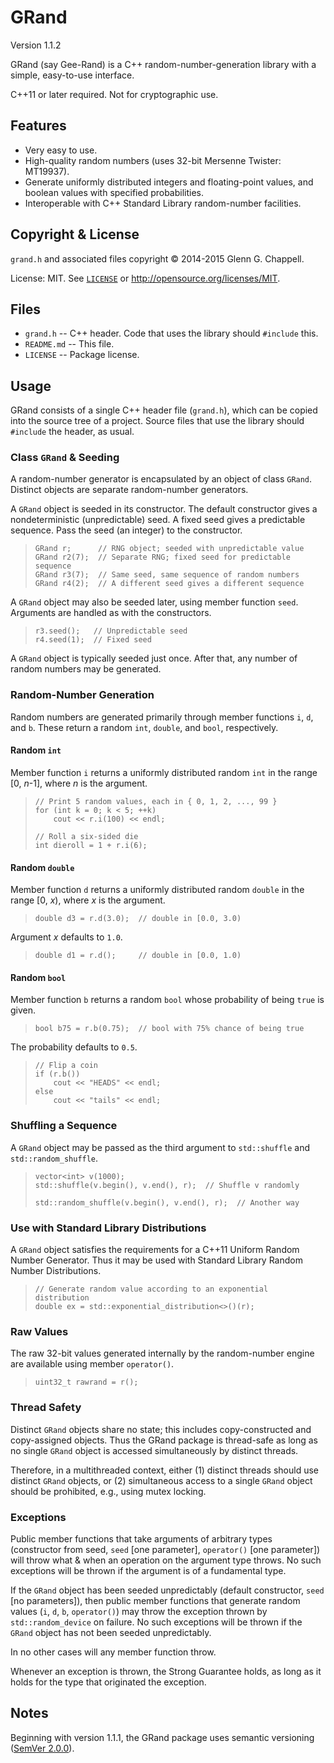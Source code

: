 GRand
=====

Version 1.1.2

GRand (say Gee-Rand) is a C++ random-number-generation library with a
simple, easy-to-use interface.

C++11 or later required. Not for cryptographic use.

Features
--------

* Very easy to use.
* High-quality random numbers (uses 32-bit Mersenne Twister: MT19937).
* Generate uniformly distributed integers and floating-point values, and
  boolean values with specified probabilities.
* Interoperable with C++ Standard Library random-number facilities.

Copyright & License
-------------------

`grand.h` and associated files copyright &copy; 2014-2015 Glenn G.
Chappell.

License: MIT. See [`LICENSE`](LICENSE) or
<http://opensource.org/licenses/MIT>.

Files
-----

* `grand.h` -- C++ header. Code that uses the library should `#include`
  this.
* `README.md` -- This file.
* `LICENSE` -- Package license.

Usage
-----

GRand consists of a single C++ header file (`grand.h`), which can be
copied into the source tree of a project. Source files that use the
library should `#include` the header, as usual.

### Class `GRand` & Seeding ###

A random-number generator is encapsulated by an object of class `GRand`.
Distinct objects are separate random-number generators.

A `GRand` object is seeded in its constructor. The default constructor
gives a nondeterministic (unpredictable) seed. A fixed seed gives a
predictable sequence. Pass the seed (an integer) to the constructor.

>     GRand r;      // RNG object; seeded with unpredictable value
>     GRand r2(7);  // Separate RNG; fixed seed for predictable sequence
>     GRand r3(7);  // Same seed, same sequence of random numbers
>     GRand r4(2);  // A different seed gives a different sequence

A `GRand` object may also be seeded later, using member function `seed`.
Arguments are handled as with the constructors.

>     r3.seed();   // Unpredictable seed
>     r4.seed(1);  // Fixed seed

A `GRand` object is typically seeded just once. After that, any number
of random numbers may be generated.

### Random-Number Generation ###

Random numbers are generated primarily through member functions `i`,
`d`, and `b`. These return a random `int`, `double`, and `bool`,
respectively.

#### Random `int` ####

Member function `i` returns a uniformly distributed random `int` in the
range [0, _n_-1], where _n_ is the argument.

>     // Print 5 random values, each in { 0, 1, 2, ..., 99 }
>     for (int k = 0; k < 5; ++k)
>         cout << r.i(100) << endl;
>     
>     // Roll a six-sided die
>     int dieroll = 1 + r.i(6);

#### Random `double` ####

Member function `d` returns a uniformly distributed random `double` in
the range [0, _x_), where _x_ is the argument.

>     double d3 = r.d(3.0);  // double in [0.0, 3.0)

Argument _x_ defaults to `1.0`.

>     double d1 = r.d();     // double in [0.0, 1.0)

#### Random `bool` ####

Member function `b` returns a random `bool` whose probability of being
`true` is given.

>     bool b75 = r.b(0.75);  // bool with 75% chance of being true

The probability defaults to `0.5`.

>     // Flip a coin
>     if (r.b())
>         cout << "HEADS" << endl;
>     else
>         cout << "tails" << endl;

### Shuffling a Sequence ###

A `GRand` object may be passed as the third argument to `std::shuffle`
and `std::random_shuffle`.

>     vector<int> v(1000);
>     std::shuffle(v.begin(), v.end(), r);  // Shuffle v randomly
>
>     std::random_shuffle(v.begin(), v.end(), r);  // Another way

### Use with Standard Library Distributions ###

A `GRand` object satisfies the requirements for a C++11 Uniform Random
Number Generator. Thus it may be used with Standard Library Random
Number Distributions.

>     // Generate random value according to an exponential distribution
>     double ex = std::exponential_distribution<>()(r);

### Raw Values ###

The raw 32-bit values generated internally by the random-number engine
are available using member `operator()`.

>     uint32_t rawrand = r();

### Thread Safety ###

Distinct `GRand` objects share no state; this includes copy-constructed
and copy-assigned objects. Thus the GRand package is thread-safe as long
as no single `GRand` object is accessed simultaneously by distinct
threads.

Therefore, in a multithreaded context, either (1) distinct threads
should use distinct `GRand` objects, or (2) simultaneous access to a
single `GRand` object should be prohibited, e.g., using mutex locking.

### Exceptions ###

Public member functions that take arguments of arbitrary types
(constructor from seed, `seed` [one parameter], `operator()` [one
parameter]) will throw what & when an operation on the argument type
throws. No such exceptions will be thrown if the argument is of a
fundamental type.

If the `GRand` object has been seeded unpredictably (default
constructor, `seed` [no parameters]), then public member functions that
generate random values (`i`, `d`, `b`, `operator()`) may throw the
exception thrown by `std::random_device` on failure. No such exceptions
will be thrown if the `GRand` object has not been seeded unpredictably.

In no other cases will any member function throw.

Whenever an exception is thrown, the Strong Guarantee holds, as long as
it holds for the type that originated the exception.

Notes
-----

Beginning with version 1.1.1, the GRand package uses semantic versioning
([SemVer 2.0.0](http://semver.org/spec/v2.0.0.html)).

